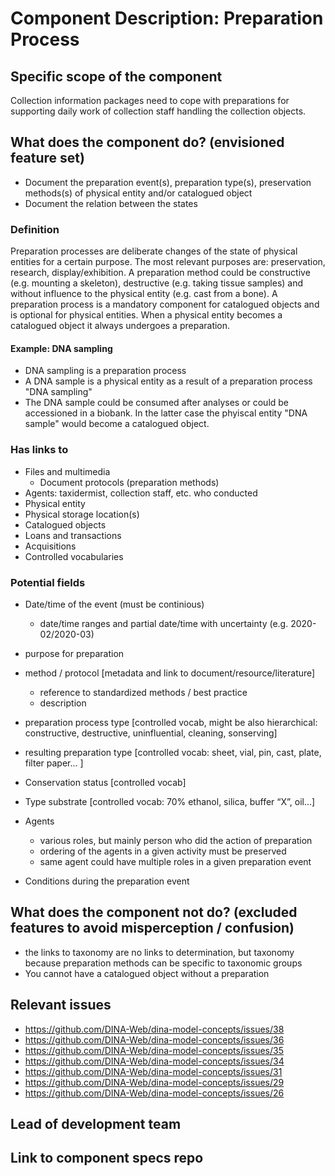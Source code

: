 Component Description: Preparation Process
=======================

## Specific scope of the component
Collection information packages need to cope with preparations for supporting daily work of collection staff handling the collection objects.

## What does the component do? (envisioned feature set)
* Document the preparation event(s), preparation type(s), preservation methods(s) of physical entity and/or catalogued object
* Document the relation between the states

### Definition

Preparation processes are deliberate changes of the state of physical entities for a certain purpose. The most relevant purposes are: preservation, research, display/exhibition.
A preparation method could be constructive (e.g. mounting a skeleton), destructive (e.g. taking tissue samples) and without influence to the physical entity (e.g. cast from a bone).
A preparation process is a mandatory component for catalogued objects and is optional for physical entities. When a physical entity becomes a catalogued object it always undergoes a preparation.

#### Example: DNA sampling
* DNA sampling is a preparation process
* A DNA sample is a physical entity as a result of a preparation process "DNA sampling"
* The DNA sample could be consumed after analyses or could be accessioned in a biobank. In the latter case the phyiscal entity "DNA sample" would become a catalogued object.

### Has links to
* Files and multimedia
  * Document protocols (preparation methods) 
* Agents: taxidermist, collection staff, etc. who conducted 
* Physical entity
* Physical storage location(s)
* Catalogued objects
* Loans and transactions
* Acquisitions
* Controlled vocabularies


### Potential fields
* Date/time of the event (must be continious)
  * date/time ranges and partial date/time with uncertainty (e.g. 2020-02/2020-03)
* purpose for preparation
* method / protocol [metadata and link to document/resource/literature]
  * reference to standardized methods / best practice
  * description
* preparation process type [controlled vocab, might be also hierarchical: constructive, destructive, uninfluential, cleaning, sonserving]
* resulting preparation type [controlled vocab: sheet, vial, pin, cast, plate, filter paper... ]
* Conservation status [controlled vocab]
* Type substrate [controlled vocab: 70% ethanol, silica, buffer “X”, oil…]

* Agents
  * various roles, but mainly person who did the action of preparation
  * ordering of the agents in a given activity must be preserved
  * same agent could have multiple roles in a given preparation event
* Conditions during the preparation event 

## What does the component __not__ do? (excluded features to avoid misperception / confusion)
* the links to taxonomy are no links to determination, but taxonomy because preparation methods can be specific to taxonomic groups
* You cannot have a catalogued object without a preparation

## Relevant issues
* https://github.com/DINA-Web/dina-model-concepts/issues/38
* https://github.com/DINA-Web/dina-model-concepts/issues/36
* https://github.com/DINA-Web/dina-model-concepts/issues/35
* https://github.com/DINA-Web/dina-model-concepts/issues/34
* https://github.com/DINA-Web/dina-model-concepts/issues/31
* https://github.com/DINA-Web/dina-model-concepts/issues/29
* https://github.com/DINA-Web/dina-model-concepts/issues/26


## Lead of development team


## Link to component specs repo
